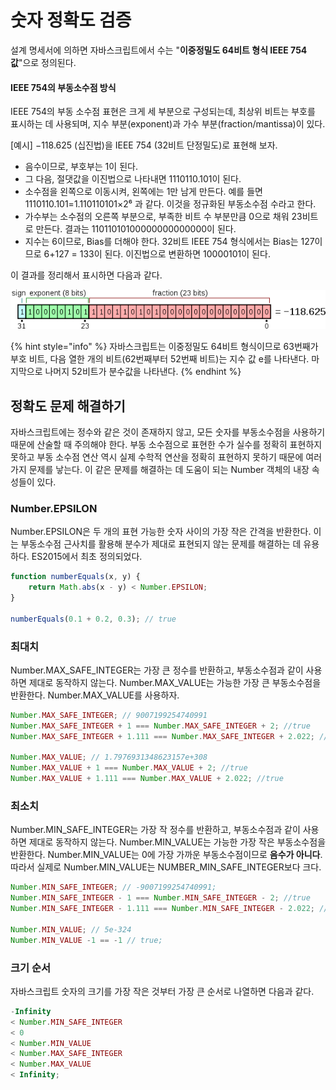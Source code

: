 # 숫자 정확도 검증

설계 명세서에 의하면 자바스크립트에서 수는 "**이중정밀도 64비트 형식 IEEE 754 값**"으로 정의된다. 

#### IEEE 754의 부동소수점 방식 

IEEE 754의 부동 소수점 표현은 크게 세 부분으로 구성되는데, 최상위 비트는 부호를 표시하는 데 사용되며, 지수 부분\(exponent\)과 가수 부분\(fraction/mantissa\)이 있다.

\[예시\] −118.625 \(십진법\)을 IEEE 754 \(32비트 단정밀도\)로 표현해 보자. 

* 음수이므로, 부호부는 1이 된다. 
* 그 다음, 절댓값을 이진법으로 나타내면 1110110.101이 된다. 
* 소수점을 왼쪽으로 이동시켜, 왼쪽에는 1만 남게 만든다. 예를 들면 1110110.101=1.110110101×2⁶ 과 같다. 이것을 정규화된 부동소수점 수라고 한다. 
* 가수부는 소수점의 오른쪽 부분으로, 부족한 비트 수 부분만큼 0으로 채워 23비트로 만든다. 결과는 11011010100000000000000이 된다. 
* 지수는 6이므로, Bias를 더해야 한다. 32비트 IEEE 754 형식에서는 Bias는 127이므로 6+127 = 133이 된다. 이진법으로 변환하면 10000101이 된다. 

이 결과를 정리해서 표시하면 다음과 같다.

![](../.gitbook/assets/600px-float_point_example_frac.svg.png)

{% hint style="info" %}
자바스크립트는 이중정밀도 64비트 형식이므로 63번째가 부호 비트, 다음 열한 개의 비트\(62번째부터 52번째 비트\)는 지수 값 e를 나타낸다. 마지막으로 나머지 52비트가 분수값을 나타낸다.
{% endhint %}

## 정확도 문제 해결하기

자바스크립트에는 정수와 같은 것이 존재하지 않고, 모든 숫자를 부동소수점을 사용하기 때문에 산술할 때 주의해야 한다. 부동 소수점으로 표현한 수가 실수를 정확히 표현하지 못하고 부동 소수점 연산 역시 실제 수학적 연산을 정확히 표현하지 못하기 때문에 여러가지 문제를 낳는다. 이 같은 문제를 해결하는 데 도움이 되는 Number 객체의 내장 속성들이 있다.

### Number.EPSILON

Number.EPSILON은 두 개의 표현 가능한 숫자 사이의 가장 작은 간격을 반환한다. 이는 부동소수점 근사치를 활용해 분수가 제대로 표현되지 않는 문제를 해결하는 데 유용하다. ES2015에서 최초 정의되었다.

```javascript
function numberEquals(x, y) {
    return Math.abs(x - y) < Number.EPSILON;
}

numberEquals(0.1 + 0.2, 0.3); // true
```

### 최대치

Number.MAX\_SAFE\_INTEGER는 가장 큰 정수를 반환하고, 부동소수점과 같이 사용하면 제대로 동작하지 않는다. Number.MAX\_VALUE는 가능한 가장 큰 부동소수점을 반환한다. Number.MAX\_VALUE를 사용하자.

```javascript
Number.MAX_SAFE_INTEGER; // 9007199254740991
Number.MAX_SAFE_INTEGER + 1 === Number.MAX_SAFE_INTEGER + 2; //true
Number.MAX_SAFE_INTEGER + 1.111 === Number.MAX_SAFE_INTEGER + 2.022; //false

Number.MAX_VALUE; // 1.7976931348623157e+308
Number.MAX_VALUE + 1 === Number.MAX_VALUE + 2; //true
Number.MAX_VALUE + 1.111 === Number.MAX_VALUE + 2.022; //true
```

### 최소치

Number.MIN\_SAFE\_INTEGER는 가장 작 정수를 반환하고, 부동소수점과 같이 사용하면 제대로 동작하지 않는다. Number.MIN\_VALUE는 가능한 가장 작은 부동소수점을 반환한다. Number.MIN\_VALUE는 0에 가장 가까운 부동소수점이므로 **음수가 아니다**. 따라서 실제로 Number.MIN\_VALUE는 NUMBER\_MIN\_SAFE\_INTEGER보다 크다. 

```javascript
Number.MIN_SAFE_INTEGER; // -9007199254740991;
Number.MIN_SAFE_INTEGER - 1 === Number.MIN_SAFE_INTEGER - 2; //true
Number.MIN_SAFE_INTEGER - 1.111 === Number.MIN_SAFE_INTEGER - 2.022; //false

Number.MIN_VALUE; // 5e-324
Number.MIN_VALUE -1 == -1 // true;
```

### 크기 순서 

자바스크립트 숫자의 크기를 가장 작은 것부터 가장 큰 순서로 나열하면 다음과 같다.

```javascript
-Infinity 
< Number.MIN_SAFE_INTEGER 
< 0 
< Number.MIN_VALUE 
< Number.MAX_SAFE_INTEGER 
< Number.MAX_VALUE 
< Infinity;
```

